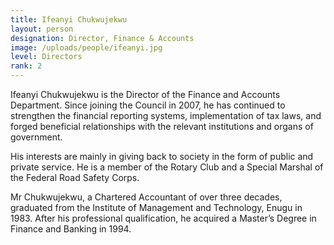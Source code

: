 ```yaml
---
title: Ifeanyi Chukwujekwu
layout: person
designation: Director, Finance & Accounts
image: /uploads/people/ifeanyi.jpg
level: Directors
rank: 2
---
```

Ifeanyi Chukwujekwu is the Director of the Finance and Accounts Department. Since joining the Council in 2007, he has continued to strengthen the financial reporting systems, implementation of tax laws, and forged beneficial relationships with the relevant institutions and organs of government.

His interests are mainly in giving back to society in the form of public and private service. He is a member of the Rotary Club and a Special Marshal of the Federal Road Safety Corps.

Mr Chukwujekwu, a Chartered Accountant of over three decades, graduated from the Institute of Management and Technology, Enugu in 1983. After his professional qualification, he acquired a Master’s Degree in Finance and Banking in 1994.
